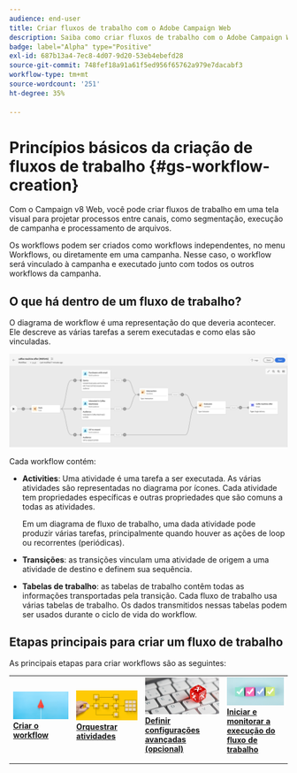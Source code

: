 ```yaml
---
audience: end-user
title: Criar fluxos de trabalho com o Adobe Campaign Web
description: Saiba como criar fluxos de trabalho com o Adobe Campaign Web
badge: label="Alpha" type="Positive"
exl-id: 687b13a4-7ec8-4d07-9d20-53eb4ebefd28
source-git-commit: 748fef18a91a61f5ed956f65762a979e7dacabf3
workflow-type: tm+mt
source-wordcount: '251'
ht-degree: 35%

---
```



# Princípios básicos da criação de fluxos de trabalho {#gs-workflow-creation}

Com o Campaign v8 Web, você pode criar fluxos de trabalho em uma tela visual para projetar processos entre canais, como segmentação, execução de campanha e processamento de arquivos.

Os workflows podem ser criados como workflows independentes, no menu Workflows, ou diretamente em uma campanha. Nesse caso, o workflow será vinculado à campanha e executado junto com todos os outros workflows da campanha.

## O que há dentro de um fluxo de trabalho?

O diagrama de workflow é uma representação do que deveria acontecer. Ele descreve as várias tarefas a serem executadas e como elas são vinculadas.

![](assets/workflow-example.png)

Cada workflow contém:

* **Activities**: Uma atividade é uma tarefa a ser executada. As várias atividades são representadas no diagrama por ícones. Cada atividade tem propriedades específicas e outras propriedades que são comuns a todas as atividades.

   Em um diagrama de fluxo de trabalho, uma dada atividade pode produzir várias tarefas, principalmente quando houver as ações de loop ou recorrentes (periódicas).

* **Transições**: as transições vinculam uma atividade de origem a uma atividade de destino e definem sua sequência.

* **Tabelas de trabalho**: as tabelas de trabalho contêm todas as informações transportadas pela transição. Cada fluxo de trabalho usa várias tabelas de trabalho. Os dados transmitidos nessas tabelas podem ser usados durante o ciclo de vida do workflow.

## Etapas principais para criar um fluxo de trabalho

As principais etapas para criar workflows são as seguintes:

<table style="table-layout:fixed"><tr style="border: 0;">
<td>
<a href="create-workflow.md#create">
<img alt="Lead" src="assets/do-not-localize/workflow-process-1 .jpeg">
</a>
<div><a href="create-workflow.md#create"><strong>Criar o workflow</strong>
</div>
<p>
</td>
<td>
<a href="create-workflow.md#build">
<img alt="Pouco frequente" src="assets/do-not-localize/workflow-process-2.jpeg">
</a>
<div>
<a href="create-workflow.md#build"><strong>Orquestrar atividades</strong></a>
</div>
<p></td>
<td>
<a href="workflow-settings.md">
<img alt="Validação" src="assets/do-not-localize/workflow-process-3.jpeg">
</a>
<div>
<a href="workflow-settings.md"><strong>Definir configurações avançadas (opcional)</strong></a>
</div>
<p>
</td>
<td>
<a href="start-monitor-workflows.md">
<img alt="iniciar e monitorar workflows" src="assets/do-not-localize/workflow-process-4.jpeg">
</a>
<div>
<a href="start-monitor-workflows.md"><strong>Iniciar e monitorar a execução do fluxo de trabalho</strong></a>
</div>
<p>
</td>
</tr></table>